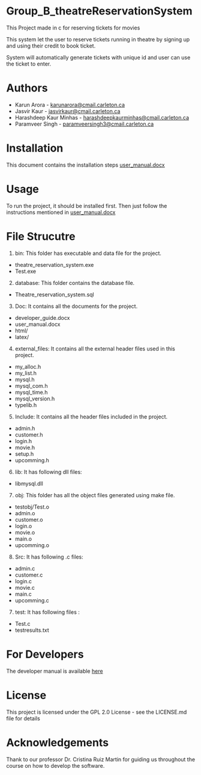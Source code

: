 # Group_B_theatreReservationSystem
This Project made in c for reserving tickets for movies

This system let the user to reserve tickets running in theatre by signing up and using their credit to book ticket.

System will automatically generate tickets with unique id and user can use the ticket to enter.

# Authors
* Karun Arora - karunarora@cmail.carleton.ca
* Jasvir Kaur - jasvirkaur@cmail.carleton.ca
* Harashdeep Kaur Minhas - harashdeepkaurminhas@cmail.carleton.ca
* Paramveer Singh - paramveersingh3@cmail.carleton.ca

# Installation
This document contains the installation steps [user_manual.docx](https://github.com/karunarora/Group_B_theatreReservationSystem/tree/development/doc/user_manual.docx)

# Usage

To run the project, it should be installed first. Then just follow the instructions mentioned in
[user_manual.docx](https://github.com/karunarora/Group_B_theatreReservationSystem/tree/development/doc/user_manual.docx)


# File Strucutre
1.	bin: This folder has executable and data file for the project.
*	theatre_reservation_system.exe
*	Test.exe

2. database: This folder contains the database file.
* Theatre_reservation_system.sql

3.	Doc: It contains all the documents for the project.
*  developer_guide.docx
*  user_manual.docx
*  html/
*  latex/

4. external_files: It contains all the external header files used in this project.
* my_alloc.h
* my_list.h
* mysql.h
* mysql_com.h
* mysql_time.h
* mysql_version.h
* typelib.h

5.	Include: It contains all the header files included in the project.
*	admin.h
*	customer.h
*	login.h
*	movie.h
*	setup.h
*	upcomming.h

6.	lib: It has following dll files:
*	libmysql.dll


7.	obj: This folder has all the object files generated using make file. 
*	testobj/Test.o
*	admin.o
*	customer.o
*	login.o
*	movie.o
*	main.o
*	upcomming.o


8.	Src: It has following .c files:
*	admin.c
*	customer.c
*	login.c
*	movie.c
*	main.c
*	upcomming.c

7.	test: It has following files :
* Test.c
* testresults.txt


# For Developers

The developer manual is available [here](https://github.com/karunarora/Group_B_theatreReservationSystem/blob/development/doc/developer_guide.docx)


# License

This project is licensed under the GPL 2.0 License - see the LICENSE.md file for details


# Acknowledgements
Thank to our professor Dr. Cristina Ruiz Martin for guiding us throughout the course on how to develop the software.
